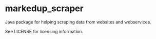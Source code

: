 # markedup_scraper 
Java package for helping scraping data from websites and webservices.

See LICENSE for licensing information. 	
